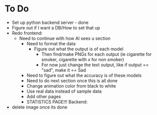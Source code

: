 # To Do

- Set up python backend server - done
- Figure out if I want a DB/How to set that up
- Redo frontend:
  - Need to continue with how AI sees u section
    - Need to format the data
      - Figure out what the output is of each model
        - Then find/make PNGs for each output (ie cigarette for smoker, cigarette with x for non smoker)
        - For now just change the text output, like if output == "sad", make it == Sad
    - Need to figure out what the accuracy is of these models
    - Need to do next section once this is all done
    - Change animation color from black to white
    - Use real data instead of sample data
    - Add other pages
    - STATISTICS PAGE!!!
Backend:
- delete image once its done
